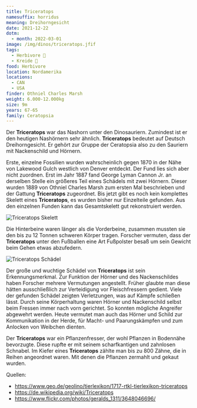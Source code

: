 ```yaml
---
title: Triceratops
namesuffix: horridus
meaning: Dreihorngesicht
date: 2021-12-22
dotm:
  - month: 2022-03-01
image: /img/dinos/triceratops.jfif
tags:
  - Herbivore 🌿
  - Kreide 🦴
food: Herbivore
location: Nordamerika
locations:
  - CAN
  - USA
finder: Othniel Charles Marsh
weight: 6.000-12.000kg
size: 9m
years: 67-65
family: Ceratopsia
---
```

Der **Triceratops** war das Nashorn unter den Dinosauriern. Zumindest ist er den heutigen Nashörnern sehr ähnlich. **Triceratops** bedeutet auf Deutsch Dreihorngesicht. Er gehört zur Gruppe der Ceratopsia also zu den Sauriern mit Nackenschild und Hörnern. 

Erste, einzelne Fossilien wurden wahrscheinlich gegen 1870 in der Nähe von Lakewood Gulch westlich von Denver entdeckt. Der Fund lies sich aber nicht zuordnen. Erst im Jahr 1887 fand George Lyman Cannon Jr. an derselben Stelle ein größeres Teil eines Schädels mit zwei Hörnern. Dieser wurden 1889 von Othniel Charles Marsh zum ersten Mal beschrieben und der Gattung **Triceratops** zugeordnet. Bis jetzt gibt es noch kein komplettes Skelett eines **Triceratops**, es wurden bisher nur Einzelteile gefunden. Aus den einzelnen Funden kann das Gesamtskelett gut rekonstruiert werden.

![Triceratops Skelett](/img/dinos/3648046696_b491c9319e_b.jpg)

Die Hinterbeine waren länger als die Vorderbeine, zusammen mussten sie den bis zu 12 Tonnen schweren Körper tragen. Forscher vermuten, dass der **Triceratops** unter den Fußballen eine Art Fußpolster besaß um sein Gewicht beim Gehen etwas abzufedern.

![Triceratops Schädel](/img/dinos/img_1322.jpeg)

Der große und wuchtige Schädel von **Triceratops** ist sein Erkennungsmerkmal. Zur Funktion der Hörner und des Nackenschildes haben Forscher mehrere Vermutungen angestellt. Früher glaubte man diese hätten ausschließlich zur Verteidigung vor Fleischfressern gedient. Viele der gefunden Schädel zeigten Verletzungen, was auf Kämpfe schließen lässt. Durch seine Körperhaltung waren Hörner und Nackenschild selbst beim Fressen immer nach vorn gerichtet. So konnten mögliche Angreifer abgewehrt werden.
Heute vermutet man auch das Hörner und Schild zur Kommunikation in der Herde, für Macht- und Paarungskämpfen und zum Anlocken von Weibchen dienten.

Der **Triceratops** war ein Pflanzenfresser, der wohl Pflanzen in Bodennähe bevorzugte. Diese rupfte er mit seinem scharfkantigen und zahnlosen Schnabel. Im Kiefer eines **Triceratops** zählte man bis zu 800 Zähne, die in Reihen angeordnet waren. Mit denen die Pflanzen zermahlt und gekaut wurden.

Quellen:

* https://www.geo.de/geolino/tierlexikon/1717-rtkl-tierlexikon-triceratops
* https://de.wikipedia.org/wiki/Triceratops
* https://www.flickr.com/photos/geralds_1311/3648046696/